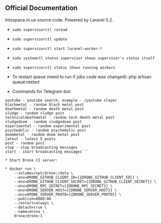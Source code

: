 ## Official Documentation

Intospace.in.ua source code. Powered by Laravel 5.2.

* `sudo supervisorctl reread`
* `sudo supervisorctl update`
* `sudo supervisorctl start laravel-worker:*`
* `sudo systemctl status supervisor shows supervisor's status itself`
* `sudo supervisorctl status shows running workers`
* To restart queue (need to run if jobs code was changed): php artisan queue:restart

* Commands for Telegram bot:

```help - help page
youtube - youtube search. example - /youtube slayer 
blackmetal - random black metal post
deathmetal - random death metal post
sludge - random sludge post
technicaldeathmetal - random tech death metal post
sludgedoom - random sludgedoom post
experimental - random experimental post
psychedelic - random psychedelic post
doommetal - random doom metal post
latest - latest 5 posts
post - random post 
stop - stop broadcasting messages
start - start broadcasting messages```

* Start Drone CI server:

* docker run \
    --volume=/opt/drone:/data \
    --env=DRONE_GITHUB_CLIENT_ID={{DRONE_GITHUB_CLIENT_ID}} \
    --env=DRONE_GITHUB_CLIENT_SECRET={{DRONE_GITHUB_CLIENT_SECRET}} \
    --env=DRONE_RPC_SECRET={{DRONE_RPC_SECRET}} \
    --env=DRONE_SERVER_HOST={{DRONE_SERVER_HOST}} \
    --env=DRONE_SERVER_PROTO={{DRONE_SERVER_PROTO}} \
    --publish=8080:80
    --restart=always \
    --detach=true \
    --name=drone \
    drone/drone:1
